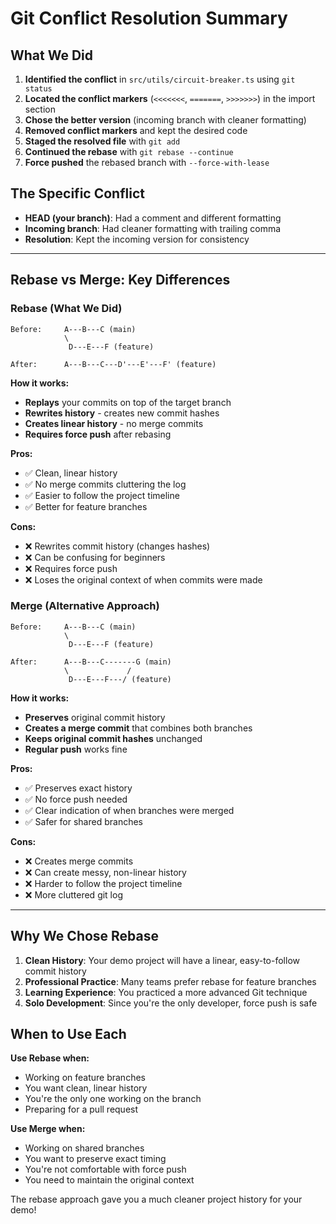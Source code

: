 # Git Conflict Resolution Summary

## What We Did

1. **Identified the conflict** in `src/utils/circuit-breaker.ts` using `git status`
2. **Located the conflict markers** (`<<<<<<<`, `=======`, `>>>>>>>`) in the import section
3. **Chose the better version** (incoming branch with cleaner formatting)
4. **Removed conflict markers** and kept the desired code
5. **Staged the resolved file** with `git add`
6. **Continued the rebase** with `git rebase --continue`
7. **Force pushed** the rebased branch with `--force-with-lease`

## The Specific Conflict

- **HEAD (your branch)**: Had a comment and different formatting
- **Incoming branch**: Had cleaner formatting with trailing comma
- **Resolution**: Kept the incoming version for consistency

---

## Rebase vs Merge: Key Differences

### Rebase (What We Did)

```
Before:     A---B---C (main)
            \
             D---E---F (feature)

After:      A---B---C---D'---E'---F' (feature)
```

**How it works:**
- **Replays** your commits on top of the target branch
- **Rewrites history** - creates new commit hashes
- **Creates linear history** - no merge commits
- **Requires force push** after rebasing

**Pros:**
- ✅ Clean, linear history
- ✅ No merge commits cluttering the log
- ✅ Easier to follow the project timeline
- ✅ Better for feature branches

**Cons:**
- ❌ Rewrites commit history (changes hashes)
- ❌ Can be confusing for beginners
- ❌ Requires force push
- ❌ Loses the original context of when commits were made

### Merge (Alternative Approach)

```
Before:     A---B---C (main)
            \
             D---E---F (feature)

After:      A---B---C-------G (main)
            \             /
             D---E---F---/ (feature)
```

**How it works:**
- **Preserves** original commit history
- **Creates a merge commit** that combines both branches
- **Keeps original commit hashes** unchanged
- **Regular push** works fine

**Pros:**
- ✅ Preserves exact history
- ✅ No force push needed
- ✅ Clear indication of when branches were merged
- ✅ Safer for shared branches

**Cons:**
- ❌ Creates merge commits
- ❌ Can create messy, non-linear history
- ❌ Harder to follow the project timeline
- ❌ More cluttered git log

---

## Why We Chose Rebase

1. **Clean History**: Your demo project will have a linear, easy-to-follow commit history
2. **Professional Practice**: Many teams prefer rebase for feature branches
3. **Learning Experience**: You practiced a more advanced Git technique
4. **Solo Development**: Since you're the only developer, force push is safe

## When to Use Each

**Use Rebase when:**
- Working on feature branches
- You want clean, linear history
- You're the only one working on the branch
- Preparing for a pull request

**Use Merge when:**
- Working on shared branches
- You want to preserve exact timing
- You're not comfortable with force push
- You need to maintain the original context

The rebase approach gave you a much cleaner project history for your demo!
